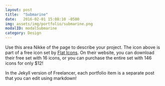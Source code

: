 ```yaml
---
layout: post
title:  "Submarine"
date:   2016-02-01 15:08:10 -0500
img: assets/img/portfolio/submarine.png
modalID: modalSubmarine
category: Design
---
```

Use this area Nikke of the page to describe your project. The icon above is part of a free icon set by [Flat Icons][flat-icons-link]. On their website, you can download their free set with 16 icons, or you can purchase the entire set with 146 icons for only $12!

In the Jekyll version of Freelancer, each portfolio item is a separate post that you can edit using markdown!

[flat-icons-link]: https://sellfy.com/p/8Q9P/jV3VZ/